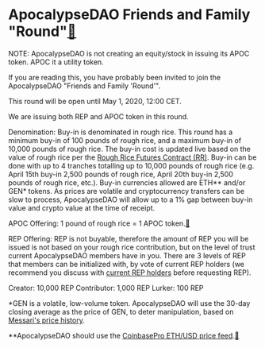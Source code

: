# ApocalypseDAO Friends and Family "Round"[🔗](https://alchemy.daostack.io/dao/0x44d55a8492a90640dc6af013657eaf1ac5bc9548/proposal/0xe5db071e16008fc245ab3057791144053bb02ad94ae6d4493892fe1fe4bc6368)

NOTE: ApocalypseDAO is not creating an equity/stock in issuing its APOC token. APOC it a utility token.

If you are reading this, you have probably been invited to join the ApocalypseDAO "Friends and Family 'Round'".

This round will be open until May 1, 2020, 12:00 CET.

We are issuing both REP and APOC token in this round.

Denomination: Buy-in is denominated in rough rice. This round has a minimum buy-in of 100 pounds of rough rice, and a maximum buy-in of 10,000 pounds of rough rice. The buy-in cost is updated live based on the value of rough rice per the [Rough Rice Futures Contract (RR)](https://www.investing.com/commodities/rough-rice). Buy-in can be done with up to 4 tranches totalling up to 10,000 pounds of rough rice (e.g. April 15th buy-in 2,500 pounds of rough rice, April 20th buy-in 2,500 pounds of rough rice, etc.). Buy-in currencies allowed are ETH** and/or GEN* tokens. As prices are volatile and cryptocurrency transfers can be slow to process, ApocalypseDAO will allow up to a 1% gap between buy-in value and crypto value at the time of receipt.

APOC Offering: 1 pound of rough rice = 1 APOC token.[🔗](https://alchemy.daostack.io/dao/0x44d55a8492a90640dc6af013657eaf1ac5bc9548/proposal/0x7cb904fb2e2942122e28be1fbebf40b2653f8c2ac51630a37e739c8631389e7c)

REP Offering: REP is not buyable, therefore the amount of REP you will be issued is not based on your rough rice contribution, but on the level of trust current ApocalypseDAO members have in you. There are 3 levels of REP that members can be initialized with, by vote of current REP holders (we recommend you discuss with [current REP holders](https://alchemy.daostack.io/dao/0x44d55a8492a90640dc6af013657eaf1ac5bc9548/members/) before requesting REP).

Creator: 10,000 REP
Contributor: 1,000 REP
Lurker: 100 REP

\*GEN is a volatile, low-volume token. ApocalypseDAO will use the 30-day closing average as the price of GEN, to deter manipulation, based on [Messari's price history](https://messari.io/asset/daostack/historical).

\**ApocalypseDAO should use the [CoinbasePro ETH/USD price feed](https://pro.coinbase.com/trade/ETH-USD).[🔗](https://alchemy.daostack.io/dao/0x44d55a8492a90640dc6af013657eaf1ac5bc9548/proposal/0x7cb904fb2e2942122e28be1fbebf40b2653f8c2ac51630a37e739c8631389e7c)